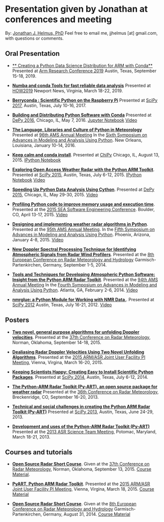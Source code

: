 Presentation given by Jonathan at conferences and meeting
=========================================================

By: [Jonathan J. Helmus, PhD](http://nmrglue.com/jhelmus)
Feel free to email me, jjhelmus [at] gmail.com, with questions or comments.

Oral Presentation
-----------------

* [** Creating a Python Data Science Distribution for ARM with Conda**](2019_ARM_DataScienceDistroConda.pdf)
  Presented at [Arm Research Conference 2019](https://www.arm.com/company/events/research-summit)
  Austin, Texas, September 15-18, 2019.

* [**Numba and conda Tools for fast reliable data analysis**](2019_HEP_Conda_and_Numba.pdf)
  Presented at [HOW2019](https://indico.cern.ch/event/759388/)
  Newport News, Virginia, March 18-22, 2019.

* [**Berryconda : Scientific Python on the Raspberry Pi**](2017_07_SciPy_Berryconda.pdf)
  Presented at [SciPy 2017](https://scipy2017.scipy.org/),
  Austin, Texas, July 10-16, 2017.

* [**Building and Distributing Python Software with Conda**](http://nbviewer.jupyter.org/format/slides/github/jjhelmus/presentations/blob/master/2016_DePy_conda_talk/DePy_conda_talk.ipynb#/)
  Presented at [DePy 2016](http://mdp.cdm.depaul.edu/DePy2016),
  Chicago, IL, May 7, 2016.
  [Jupyter Notebook](2016_DePy_conda_talk/DePy_conda_talk.ipynb)
  [Video](https://www.youtube.com/watch?v=HSK-6dCnYVQ)

* [**The Language, Libraries and Culture of Python in Meteorology**](2016_AMS_Annual_Meeting_Keynote.pdf)
  Presented at [96th AMS Annual Meeting](https://annual.ametsoc.org/2016/)
  In the [Sixth Symposium on Advances in Modeling and Analysis Using Python](https://ams.confex.com/ams/96Annual/webprogram/6PYTHON.html).
  New Orleans, Louisiana, January 10-14, 2016.

* [**Keep calm and conda install**](http://nbviewer.ipython.org/format/slides/github/jjhelmus/presentations/blob/master/2015_ChiPy_conda_talk/ChiPy_conda_talk.ipynb).
  Presented at [ChiPy](http://www.chipy.org/)
  Chicago, IL, August 13, 2015.
  [IPython Notebook](2015_ChiPy_conda_talk/ChiPy_conda_talk.ipynb)

* [**Exploring Open Access Weather Radar with the Python ARM Toolkit**](http://nbviewer.ipython.org/format/slides/github/jjhelmus/presentations/blob/master/2015_SciPy_PyART_talk/SciPy2015_OpenAccessRadar_jjh.ipynb).
  Presented at [SciPy 2015](http://scipy2015.scipy.org/),
  Austin, Texas, July 6-12, 2015.
  [IPython Notebook](2015_SciPy_PyART_talk/SciPy2015_OpenAccessRadar_jjh.ipynb)
  [Video](https://www.youtube.com/watch?v=FGA1Wd9xTH0)

* [**Speeding Up Python Data Analysis Using Cython**](2015_DePy_Cython_talk.pdf).
  Presented at [DePy 2015](http://mdp.cdm.depaul.edu/DePy2015/default/index),
  Chicago, IL, May 29-30, 2015.
  [Video](http://www.pyvideo.org/video/3538/speeding-up-python-data-analysis-using-cython)

* [**Profiling Python code to improve memory usage and execution time**](2015_SEA_Python_Profiling.pdf).
  Presented at the [2015 SEA Software Engineering Conference](https://sea.ucar.edu/conference/2015).
  Boulder, CO, April 13-17, 2015.
  [Video](https://sea.ucar.edu/event/profiling-python-code-improve-memory-usage-and-execution-time)

* [**Designing and implementing weather radar algorithms in Python**](2015_AMS_Annual_Meeting_Talk.pdf).
  Presented at the [95th AMS Annual Meeting](http://annual.ametsoc.org/2015/).
  In the [Fifth Symposium on Advances in Modeling and Analysis Using Python](http://annual.ametsoc.org/2015/index.cfm/programs-and-events/conferences-and-symposia/fifth-symposium-on-advances-in-modeling-and-analysis-using-python/).
  Phoenix, Arizona, January 4-8, 2015.
  [Video](https://ams.confex.com/ams/95Annual/videogateway.cgi/id/29026?recordingid=29026)

* [**New Doppler Spectral Processing Technique for Identifying Atmospheric Signals from Radar Wind Profilers**](2014_ERAD_RWP_talk.pdf).
  Presented at the [8th European Conference on Radar Meteorology and Hydrology](http://www.pa.op.dlr.de/erad2014/index.html)
  Garmisch-Partenkirchen, Germany, September 1-5, 2014.

* [**Tools and Techniques for Developing Atmospheric Python Software: Insight from the Python ARM Radar Toolkit**](2014_AMS_Annual_Meeting_Talk.pdf).
  Presented at the [94th AMS Annual Meeting](https://annual.ametsoc.org/2014/)
  In the [Fourth Symposium on Advances in Modeling and Analysis Using Python](https://ams.confex.com/ams/94Annual/webprogram/4PYTHON.html).
  Atlanta, GA, February 2-6, 2014.
  [Video](https://ams.confex.com/ams/94Annual/videogateway.cgi/id/25623?recordingid=25623)

* [**nmrglue: a Python Module for Working with NMR Data**.](2012_SciPy_nmrglue_talk.pdf).
  Presented at [SciPy 2012](http://conference.scipy.org/scipy2012/)
  Austin, Texas, July 16-21, 2012.
  [Video](http://pyvideo.org/video/1236/nmrglue-a-python-module-for-working-with-nmr-dat)

Posters
-------

* [**Two novel, general purpose algorithms for unfolding Doppler velocities**](2015_AMS_Radar_unfold.pdf).
  Presented at the [37th Conference on Radar Meteorology](https://www2.ametsoc.org/ams/index.cfm/meetings-events/ams-meetings/37th-conference-on-radar-meteorology/),
  Norman, Oklahoma, September 14-18, 2015.

* [**Dealiasing Radar Doppler Velocities Using Two Novel Unfolding Algorithms**](2015_ARMASR_Meeting.pdf).
  Presented at the [2015 ARM/ASR Joint User Facility PI Meeting](http://www.orau.gov/armasrpi2015/agenda.htm),
  Vienna, Virgina, March 16-20, 2015.

* [**Keeping Scientists Happy: Creating Easy to Install Scientific Python Packages**](2014_SciPy_Conference_Python_Packaging.pdf).
  Presented at [SciPy 2014](https://conference.scipy.org/scipy2014/),
  Austin, Texas, July 6-12, 2014.

* [**The Python-ARM Radar Toolkit (Py-ART), an open source package for weather radar**](2013_AMSRadar_PyART_poster.pdf)
  Presented at the [36th Conference on Radar Meteorology](https://www.ametsoc.org/meet/fainst/201336radar.html),
  Breckenridge, CO, September 16-20, 2013.

* [**Technical and social challenges in creating the Python ARM Radar Toolkit (Py-ART)**](2013_SciPy_PyART_poster.pdf)
  Presented at [SciPy 2013](http://conference.scipy.org/scipy2013/),
  Austin, Texas, June 24-29, 2013.

* [**Development and uses of the Python-ARM Radar Toolkit (Py-ART)**](2013_ASR_PyART_poster.pdf)
  Presented at the [2013 ASR Science Team Meeting](http://asr.science.energy.gov/meetings/stm/2013-march),
  Potomac, Maryland, March 18-21, 2013.

Courses and tutorials
---------------------

* [**Open Source Radar Short Course**](https://www2.ametsoc.org/ams/index.cfm/meetings-events/ams-meetings/open-source-radar-short-course/).
  Given at the [37th Conference on Radar Meteorology](https://www2.ametsoc.org/ams/index.cfm/meetings-events/ams-meetings/37th-conference-on-radar-meteorology/),
  Norman, Oklahoma, September 13, 2015.
  [Course Material](https://github.com/openradar/AMS-Short-Course-on-Open-Source-Radar-Software).

* [**PyART, Python ARM Radar Toolkit**](http://asr.science.energy.gov/meetings/stm/2015-march/agenda).
  Presented at the [2015 ARM/ASR Joint User Facility PI Meeting](http://www.orau.gov/armasrpi2015/agenda.htm),
  Vienna, Virgina, March 18, 2015.
  [Course Material](https://github.com/ARM-DOE/notebooks/tree/master/ASR_PI_2015)

* [**Open Source Radar Short Course**](http://www.pa.op.dlr.de/erad2014/workshops/overview.html).
  Given at the [8th European Conference on Radar Meteorology and Hydrology](http://www.pa.op.dlr.de/erad2014/index.html)
  Garmisch-Partenkirchen, Germany, August 31, 2014.
  [Course Material](https://github.com/openradar/open_source_radar_short_course)
